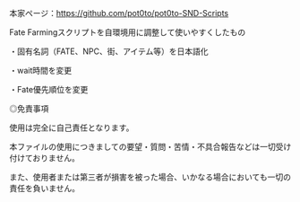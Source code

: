 本家ページ：https://github.com/pot0to/pot0to-SND-Scripts

Fate Farmingスクリプトを自環境用に調整して使いやすくしたもの

・固有名詞（FATE、NPC、街、アイテム等）を日本語化

・wait時間を変更

・Fate優先順位を変更

◎免責事項

使用は完全に自己責任となります。

本ファイルの使用につきましての要望・質問・苦情・不具合報告などは一切受け付けておりません。

また、使用者または第三者が損害を被った場合、いかなる場合においても一切の責任を負いません。
